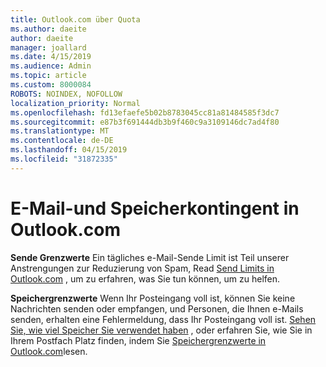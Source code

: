 ```yaml
---
title: Outlook.com über Quota
ms.author: daeite
author: daeite
manager: joallard
ms.date: 4/15/2019
ms.audience: Admin
ms.topic: article
ms.custom: 8000084
ROBOTS: NOINDEX, NOFOLLOW
localization_priority: Normal
ms.openlocfilehash: fd13efaefe5b02b8783045cc81a81484585f3dc7
ms.sourcegitcommit: e87b3f691444db3b9f460c9a3109146dc7ad4f80
ms.translationtype: MT
ms.contentlocale: de-DE
ms.lasthandoff: 04/15/2019
ms.locfileid: "31872335"
---
```

# <a name="email-and-storage-quota-in-outlookcom"></a>E-Mail-und Speicherkontingent in Outlook.com

**Sende Grenzwerte** Ein tägliches e-Mail-Sende Limit ist Teil unserer Anstrengungen zur Reduzierung von Spam, Read [Send Limits in Outlook.com](https://support.office.com/article/279ee200-594c-40f0-9ec8-bb6af7735c2e) , um zu erfahren, was Sie tun können, um zu helfen.

**Speichergrenzwerte** Wenn Ihr Posteingang voll ist, können Sie keine Nachrichten senden oder empfangen, und Personen, die Ihnen e-Mails senden, erhalten eine Fehlermeldung, dass Ihr Posteingang voll ist. [Sehen Sie, wie viel Speicher Sie verwendet haben](https://go.microsoft.com/fwlink/?linkid=2052089) , oder erfahren Sie, wie Sie in Ihrem Postfach Platz finden, indem Sie [Speichergrenzwerte in Outlook.com](https://support.office.com/article/7ac99134-69e5-4619-ac0b-2d313bba5e9e)lesen.